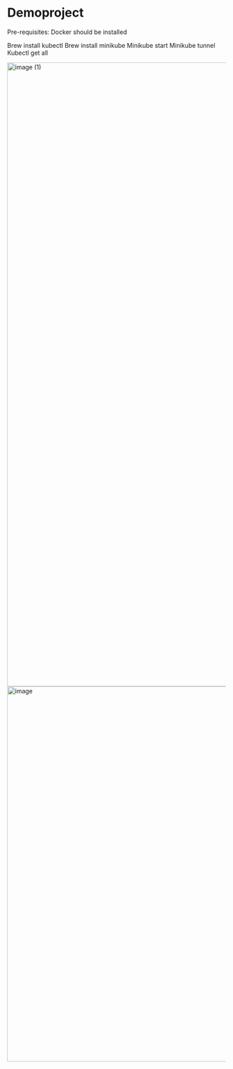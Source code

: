 # Demoproject

Pre-requisites: Docker should be installed
 
Brew install kubectl
Brew install minikube
Minikube start
Minikube tunnel
Kubectl get all

<img width="1440" alt="image (1)" src="https://github.com/Soumya44-dev/Demoproject/assets/174451581/e4782610-82a4-4378-a0c3-5aecdaa8d1cd">
<img width="866" alt="image" src="https://github.com/Soumya44-dev/Demoproject/assets/174451581/1b02f7c8-3ccd-4aec-b88b-4e115bcf0332">

